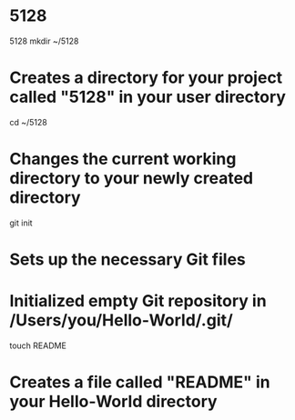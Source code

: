 5128
====

5128
mkdir ~/5128
# Creates a directory for your project called "5128" in your user directory

cd ~/5128
# Changes the current working directory to your newly created directory

git init
# Sets up the necessary Git files
# Initialized empty Git repository in /Users/you/Hello-World/.git/

touch README
# Creates a file called "README" in your Hello-World directory
